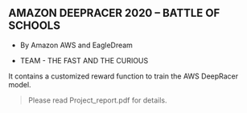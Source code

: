 ## AMAZON DEEPRACER 2020 – BATTLE OF SCHOOLS
* By Amazon AWS and EagleDream

* TEAM - THE FAST AND THE CURIOUS

It contains a customized reward function to train the AWS DeepRacer model.

> Please read Project_report.pdf for details.